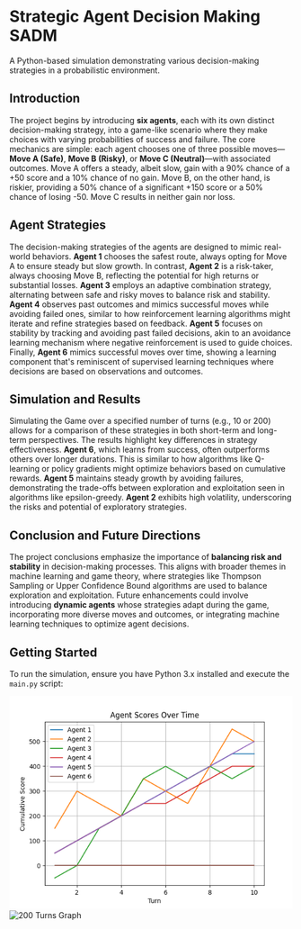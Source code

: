 # Strategic Agent Decision Making SADM
A Python-based simulation demonstrating various decision-making strategies in a probabilistic environment.

## Introduction
The project begins by introducing **six agents**, each with its own distinct decision-making strategy, into a game-like scenario where they make choices with varying probabilities of success and failure. The core mechanics are simple: each agent chooses one of three possible moves—**Move A (Safe)**, **Move B (Risky)**, or **Move C (Neutral)**—with associated outcomes. Move A offers a steady, albeit slow, gain with a 90% chance of a +50 score and a 10% chance of no gain. Move B, on the other hand, is riskier, providing a 50% chance of a significant +150 score or a 50% chance of losing -50. Move C results in neither gain nor loss.

## Agent Strategies
The decision-making strategies of the agents are designed to mimic real-world behaviors. **Agent 1** chooses the safest route, always opting for Move A to ensure steady but slow growth. In contrast, **Agent 2** is a risk-taker, always choosing Move B, reflecting the potential for high returns or substantial losses. **Agent 3** employs an adaptive combination strategy, alternating between safe and risky moves to balance risk and stability. **Agent 4** observes past outcomes and mimics successful moves while avoiding failed ones, similar to how reinforcement learning algorithms might iterate and refine strategies based on feedback. **Agent 5** focuses on stability by tracking and avoiding past failed decisions, akin to an avoidance learning mechanism where negative reinforcement is used to guide choices. Finally, **Agent 6** mimics successful moves over time, showing a learning component that's reminiscent of supervised learning techniques where decisions are based on observations and outcomes.

## Simulation and Results
Simulating the Game over a specified number of turns (e.g., 10 or 200) allows for a comparison of these strategies in both short-term and long-term perspectives. The results highlight key differences in strategy effectiveness. **Agent 6**, which learns from success, often outperforms others over longer durations. This is similar to how algorithms like Q-learning or policy gradients might optimize behaviors based on cumulative rewards. **Agent 5** maintains steady growth by avoiding failures, demonstrating the trade-offs between exploration and exploitation seen in algorithms like epsilon-greedy. **Agent 2** exhibits high volatility, underscoring the risks and potential of exploratory strategies.

## Conclusion and Future Directions
The project conclusions emphasize the importance of **balancing risk and stability** in decision-making processes. This aligns with broader themes in machine learning and game theory, where strategies like Thompson Sampling or Upper Confidence Bound algorithms are used to balance exploration and exploitation. Future enhancements could involve introducing **dynamic agents** whose strategies adapt during the game, incorporating more diverse moves and outcomes, or integrating machine learning techniques to optimize agent decisions.

## Getting Started
To run the simulation, ensure you have Python 3.x installed and execute the `main.py` script:

![10 Turns Graph](Figure_1.png)
![200 Turns Graph](Figure2.png)


